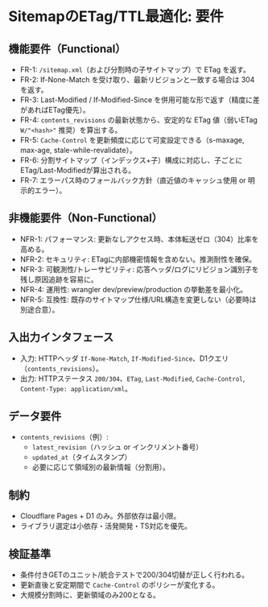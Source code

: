 # SitemapのETag/TTL最適化: 要件

## 機能要件（Functional）

- FR-1: `/sitemap.xml`（および分割時の子サイトマップ）で ETag を返す。
- FR-2: If-None-Match を受け取り、最新リビジョンと一致する場合は 304 を返す。
- FR-3: Last-Modified / If-Modified-Since を併用可能な形で返す（精度に差があればETag優先）。
- FR-4: `contents_revisions` の最新状態から、安定的な ETag 値（弱いETag `W/"<hash>"` 推奨）を算出する。
- FR-5: `Cache-Control` を更新頻度に応じて可変設定できる（s-maxage, max-age, stale-while-revalidate）。
- FR-6: 分割サイトマップ（インデックス+子）構成に対応し、子ごとにETag/Last-Modifiedが算出される。
- FR-7: エラーパス時のフォールバック方針（直近値のキャッシュ使用 or 明示的エラー）。

## 非機能要件（Non-Functional）

- NFR-1: パフォーマンス: 更新なしアクセス時、本体転送ゼロ（304）比率を高める。
- NFR-2: セキュリティ: ETagに内部機密情報を含めない。推測耐性を確保。
- NFR-3: 可観測性/トレーサビリティ: 応答ヘッダ/ログにリビジョン識別子を残し原因追跡を容易に。
- NFR-4: 運用性: wrangler dev/preview/production の挙動差を最小化。
- NFR-5: 互換性: 既存のサイトマップ仕様/URL構造を変更しない（必要時は別途合意）。

## 入出力インタフェース

- 入力: HTTPヘッダ `If-None-Match`, `If-Modified-Since`、D1クエリ（`contents_revisions`）。
- 出力: HTTPステータス `200/304`、`ETag`, `Last-Modified`, `Cache-Control`, `Content-Type: application/xml`。

## データ要件

- `contents_revisions`（例）:
  - `latest_revision`（ハッシュ or インクリメント番号）
  - `updated_at`（タイムスタンプ）
  - 必要に応じて領域別の最新情報（分割用）。

## 制約

- Cloudflare Pages + D1 のみ。外部依存は最小限。
- ライブラリ選定は小依存・活発開発・TS対応を優先。

## 検証基準

- 条件付きGETのユニット/統合テストで200/304切替が正しく行われる。
- 更新直後と安定期間で `Cache-Control` のポリシーが変化する。
- 大規模分割時に、更新領域のみ200となる。
